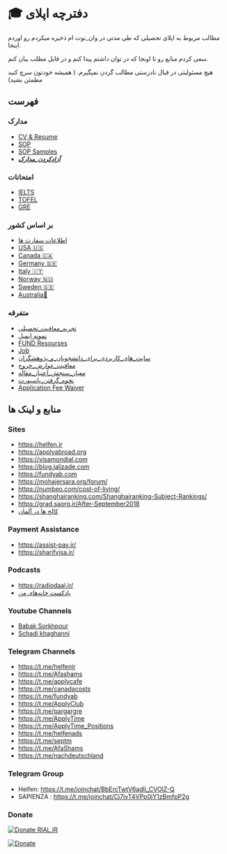 ﻿# 🎓 دفترچه اپلای 

مطالب مربوط به اپلای تحصیلی که طی مدتی در وان_نوت ام ذخیره میکردم رو اوردم اینجا.

سعی کردم منابع رو تا اونجا که در توان داشتم پیدا کنم و در فایل مطلب بیان کنم.

هیچ مسئولیتی در قبال نادرستی مطالب گردن نمیگیرم. ( همیشه خودتون سرچ کنید مطمئن بشید)

## فهرست

### مدارک

* [CV & Resume](Documents/RESUME.md)
* [SOP](Documents/SOP.md)
* [SOP Samples](https://github.com/yazdipour/apply-notebook/tree/master/Documents/SOP_Sample)
* [***آزادکردن_مدارک***](Documents/آزادکردن_مدارک.md)

### امتحانات

* [IELTS](Exams/IELTS.md)
* [TOFEL](Exams/TOFEL.md)
* [GRE](Exams/GRE.md)

### بر اساس کشور

* [اطلاعات سفارت ها](_/EmbassyInfo.md)
* [USA 🇺🇸](Countries/USA/README.md)
* [Canada 🇨🇦](Countries/Canada/README.md)
* [Germany 🇩🇪](Countries/Germany/README.md)
* [Italy 🇮🇹](Countries/Italy/README.md)
* [Norway 🇳🇴](Countries/Norway/README.md)
* [Sweden 🇸🇪](Countries/Sweden/README.md)
* [Australia🦘](Countries/Australia/README.md)

### متفرقه

* [تجربه_معافیت_تحصیلی](https://github.com/yazdipour/apply-notebook/raw/master/_/تجربه_معافیت_تحصیلی.png)
* [نمونه ایمیل](_/Mail.md)
* [FUND Resourses](_/FUND_SITES.md)
* [Job](_/Job_Fund.md)
* [سایت_های_کاربردی_برای_دانشجویان_و_پژوهشگران](_/سایت_های_کاربردی_برای_دانشجویان_و_پژوهشگران.md)
* [معافیت_عوارض_خروج](_/معافیت_عوارض_خروج.md)
* [معیار_سنجش_اعتبار_مقاله](_/معیار_سنجش_اعتبار_مقاله.md)
* [نحوه_گرفتن_پاسپورت](_/نحوه_گرفتن_پاسپورت.md)
* [Application Fee Waiver](_/fee_waiver.md)

## منابع و لینک ها

### Sites

* https://helfen.ir
* https://applyabroad.org
* https://visamondial.com
* https://blog.jalizade.com
* https://fundyab.com
* https://mohajersara.org/forum/
* https://numbeo.com/cost-of-living/
* https://shanghairanking.com/Shanghairanking-Subject-Rankings/
* https://grad.saorg.ir/After-September2018
* [کالج ها در آلمان](http://applyforstudienkolleg.blog.ir/)

### Payment Assistance

* https://assist-pay.ir/
* https://sharifvisa.ir/

### Podcasts

* https://radiodaal.ir/
* [پادکست خانه‌های من](https://itunes.apple.com/us/podcast/%D8%AE%D8%A7%D9%86%D9%87-%D9%87%D8%A7%DB%8C-%D9%85%D9%86/id1331026409?mt=2)

### Youtube Channels

* [Babak Sorkhpour](https://www.youtube.com/channel/UCZfftLsLG4GS4BGIcoKiTQQ)
* [Schadi khaghanni](https://www.youtube.com/channel/UCOBo0Sh-yYwYVHh4baClfrg)

### Telegram Channels

* https://t.me/helfenir
* https://t.me/Afashams
* https://t.me/applycafe
* https://t.me/canadacosts
* https://t.me/fundyab
* https://t.me/ApplyClub
* https://t.me/pargargre
* https://t.me/ApplyTime
* https://t.me/ApplyTime_Positions
* https://t.me/helfenads
* https://t.me/septm
* https://t.me/AfaShams
* https://t.me/nachdeutschland

### Telegram Group

* Helfen:  https://t.me/joinchat/BbErcTwtV6adIi_CVOlZ-Q
* SAPIENZA : https://t.me/joinchat/Cj7ivT4VPp0jY1zBmfpP2g

### Donate

[![Donate RIAL.IR](https://img.shields.io/badge/donate-IRAN-blue.svg)](https://www.payping.ir/yazdipour)

[![Donate](https://www.buymeacoffee.com/assets/img/custom_images/orange_img.png)](https://buymeacoff.ee/XrTW5YQDy)